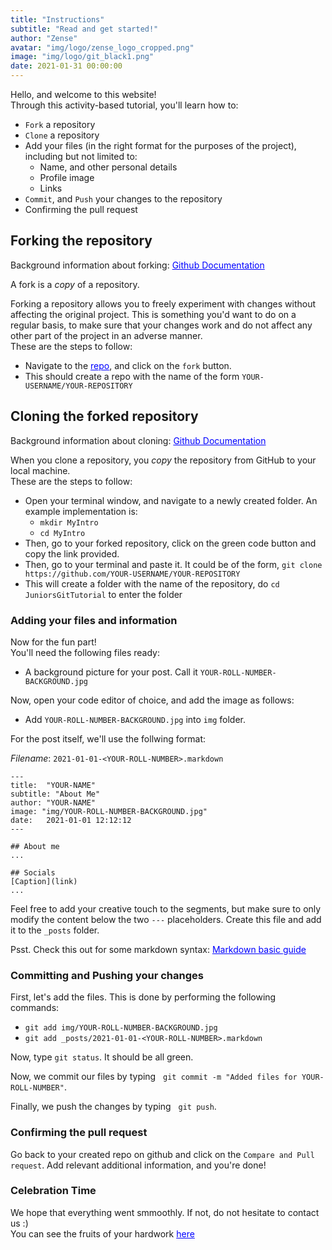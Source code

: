 ```yaml
---
title: "Instructions"
subtitle: "Read and get started!"
author: "Zense"
avatar: "img/logo/zense_logo_cropped.png"
image: "img/logo/git_black1.png"
date: 2021-01-31 00:00:00
---
```


Hello, and welcome to this website!  
Through this activity-based tutorial, you'll learn how to:

- `Fork` a repository
- `Clone` a repository
- Add your files (in the right format for the purposes of the project), including but not limited to:
  - Name, and other personal details
  - Profile image
  - Links
- `Commit`, and `Push` your changes to the repository
- Confirming the pull request

## Forking the repository

Background information about forking: <a style="color:blue" href= "https://docs.github.com/en/free-pro-team@latest/github/getting-started-with-github/fork-a-repo" target="_blank">Github Documentation</a>

A fork is a _copy_ of a repository.

Forking a repository allows you to freely experiment with changes without affecting the original project. This is something you'd want to do on a regular basis, to make sure that your changes work and do not affect any other part of the project in an adverse manner.  
These are the steps to follow:

- Navigate to the <a style="color:blue" href= "https://github.com/zense/JuniorsGitTutorial" target="_blank">repo</a>, and click on the `fork` button.
- This should create a repo with the name of the form `YOUR-USERNAME/YOUR-REPOSITORY`

## Cloning the forked repository

Background information about cloning: <a style="color:blue" href= "https://docs.github.com/en/free-pro-team@latest/github/creating-cloning-and-archiving-repositories/cloning-a-repository" target="_blank">Github Documentation</a>

When you clone a repository, you _copy_ the repository from GitHub to your local machine.  
These are the steps to follow:

- Open your terminal window, and navigate to a newly created folder. An example implementation is:
  - `mkdir MyIntro`
  - `cd MyIntro`
- Then, go to your forked repository, click on the green code button and copy the link provided.
- Then, go to your terminal and paste it. It could be of the form, `git clone https://github.com/YOUR-USERNAME/YOUR-REPOSITORY`
- This will create a folder with the name of the repository, do `cd JuniorsGitTutorial` to enter the folder

### Adding your files and information

Now for the fun part!  
You'll need the following files ready:

- A background picture for your post. Call it `YOUR-ROLL-NUMBER-BACKGROUND.jpg`

Now, open your code editor of choice, and add the image as follows:

- Add `YOUR-ROLL-NUMBER-BACKGROUND.jpg` into `img` folder.

For the post itself, we'll use the follwing format:

_Filename_: `2021-01-01-<YOUR-ROLL-NUMBER>.markdown`

```
---
title:  "YOUR-NAME"
subtitle: "About Me"
author: "YOUR-NAME"
image: "img/YOUR-ROLL-NUMBER-BACKGROUND.jpg"
date:   2021-01-01 12:12:12
---

## About me
...

## Socials
[Caption](link)
...
```

Feel free to add your creative touch to the segments, but make sure to only modify the content below the two `---` placeholders. Create this file and add it to the `_posts` folder.

Psst. Check this out for some markdown syntax: <a style="color:blue" href= "https://www.markdownguide.org/basic-syntax/" target="_blank">Markdown basic guide</a>

### Committing and Pushing your changes

First, let's add the files. This is done by performing the following commands:

- `git add img/YOUR-ROLL-NUMBER-BACKGROUND.jpg` 
- `git add _posts/2021-01-01-<YOUR-ROLL-NUMBER>.markdown`

Now, type `git status`. It should be all green.

Now, we commit our files by typing &nbsp; `git commit -m "Added files for YOUR-ROLL-NUMBER"`.

Finally, we push the changes by typing &nbsp; `git push`.

### Confirming the pull request

Go back to your created repo on github and click on the `Compare and Pull request`. Add relevant additional information, and you're done!

### Celebration Time

We hope that everything went smmoothly. If not, do not hesitate to contact us :)  
You can see the fruits of your hardwork <a style="color:blue" href= "https://zense.co.in/JuniorsGitTutorial/">here</a>
